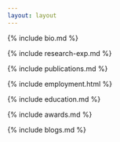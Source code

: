 ```yaml
---
layout: layout
---
```


{% include bio.md %}

{% include research-exp.md %}

{% include publications.md %}

{% include employment.html %}

{% include education.md %}

{% include awards.md %}

{% include blogs.md %}